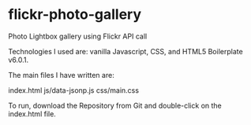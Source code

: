 # flickr-photo-gallery
Photo Lightbox gallery using Flickr API call

Technologies I used are: vanilla Javascript, CSS, and HTML5 Boilerplate v6.0.1.

The main files I have written are:

index.html
js/data-jsonp.js
css/main.css

To run, download the Repository from Git and double-click on the index.html file.

